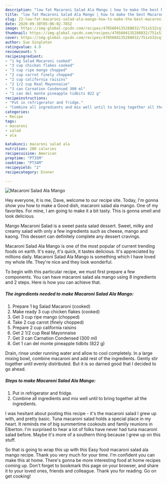 ```yaml
---
description: "low fat Macaroni Salad Ala Mango | how to make the best Macaroni Salad Ala Mango"
title: "low fat Macaroni Salad Ala Mango | how to make the best Macaroni Salad Ala Mango"
slug: 22-low-fat-macaroni-salad-ala-mango-how-to-make-the-best-macaroni-salad-ala-mango
date: 2020-09-30T05:06:02.785Z
image: https://img-global.cpcdn.com/recipes/4705604135288832/751x532cq70/macaroni-salad-ala-mango-recipe-main-photo.jpg
thumbnail: https://img-global.cpcdn.com/recipes/4705604135288832/751x532cq70/macaroni-salad-ala-mango-recipe-main-photo.jpg
cover: https://img-global.cpcdn.com/recipes/4705604135288832/751x532cq70/macaroni-salad-ala-mango-recipe-main-photo.jpg
author: Sue Singleton
ratingvalue: 4.9
reviewcount: 5
recipeingredient:
- "1 kg Salad Macaroni cooked"
- "3 cup chicken flakes cooked"
- "3 cup ripe mango chopped"
- "2 cup carrot finely chopped"
- "2 cup california raisins"
- "2 1/2 cup Real Mayonnaise"
- "3 can Carnation Condensed 300 ml"
- "1 can del monte pineapple tidbits 822 g"
recipeinstructions:
- "Put in refrigerator and fridge."
- "Combine all ingredients and mix well until to bring together all the ingredients."
categories:
- Recipe
tags:
- macaroni
- salad
- ala

katakunci: macaroni salad ala 
nutrition: 280 calories
recipecuisine: American
preptime: "PT35M"
cooktime: "PT34M"
recipeyield: "2"
recipecategory: Dinner

---
```



![Macaroni Salad Ala Mango](https://img-global.cpcdn.com/recipes/4705604135288832/751x532cq70/macaroni-salad-ala-mango-recipe-main-photo.jpg)

Hey everyone, it is me, Dave, welcome to our recipe site. Today, I'm gonna show you how to make a Good dish, macaroni salad ala mango. One of my favorites. For mine, I am going to make it a bit tasty. This is gonna smell and look delicious.

Mango Macaroni Salad is a sweet pasta salad dessert. Sweet, milky and creamy salad with only a few ingredients such as cheese, mango and kaong. This dessert can definitely complete any dessert cravings.

Macaroni Salad Ala Mango is one of the most popular of current trending foods on earth. It's easy, it's quick, it tastes delicious. It's appreciated by millions daily. Macaroni Salad Ala Mango is something which I have loved my whole life. They're nice and they look wonderful.


To begin with this particular recipe, we must first prepare a few components. You can have macaroni salad ala mango using 8 ingredients and 2 steps. Here is how you can achieve that.

<!--inarticleads1-->

##### The ingredients needed to make Macaroni Salad Ala Mango:

1. Prepare 1 kg Salad Macaroni (cooked)
1. Make ready 3 cup chicken flakes (cooked)
1. Get 3 cup ripe mango (chopped)
1. Take 2 cup carrot (finely chopped)
1. Prepare 2 cup california raisins
1. Get 2 1/2 cup Real Mayonnaise
1. Get 3 can Carnation Condensed (300 ml)
1. Get 1 can del monte pineapple tidbits (822 g)


Drain, rinse under running water and allow to cool completely. In a large mixing bowl, combine macaroni and add rest of the ingredients. Gently stir together until evenly distributed. But it is so darned good that I decided to go ahead. 

<!--inarticleads2-->

##### Steps to make Macaroni Salad Ala Mango:

1. Put in refrigerator and fridge.
1. Combine all ingredients and mix well until to bring together all the ingredients.


I was hesitant about posting this recipe - it&#39;s the macaroni salad I grew up with, and pretty basic. Tuna macaroni salad holds a special place in my heart. It reminds me of big summertime cookouts and family reunions in Elberton. I&#39;m surprised to hear a lot of folks have never had tuna macaroni salad before. Maybe it&#39;s more of a southern thing because I grew up on this stuff. 

So that is going to wrap this up with this Easy food macaroni salad ala mango recipe. Thank you very much for your time. I'm confident you can make this at home. There's gonna be more interesting food at home recipes coming up. Don't forget to bookmark this page on your browser, and share it to your loved ones, friends and colleague. Thank you for reading. Go on get cooking!
